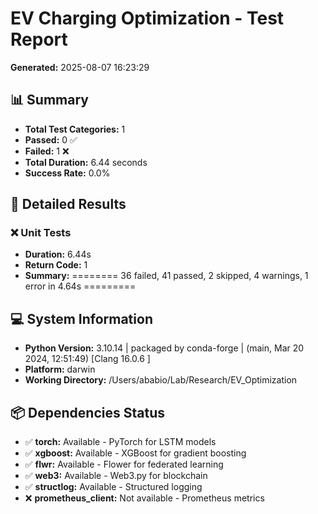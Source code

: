 # EV Charging Optimization - Test Report
**Generated:** 2025-08-07 16:23:29

## 📊 Summary
- **Total Test Categories:** 1
- **Passed:** 0 ✅
- **Failed:** 1 ❌
- **Total Duration:** 6.44 seconds
- **Success Rate:** 0.0%

## 📝 Detailed Results
### ❌ Unit Tests
- **Duration:** 6.44s
- **Return Code:** 1
- **Summary:** ======== 36 failed, 41 passed, 2 skipped, 4 warnings, 1 error in 4.64s =========

## 💻 System Information
- **Python Version:** 3.10.14 | packaged by conda-forge | (main, Mar 20 2024, 12:51:49) [Clang 16.0.6 ]
- **Platform:** darwin
- **Working Directory:** /Users/ababio/Lab/Research/EV_Optimization

## 📦 Dependencies Status
- ✅ **torch:** Available - PyTorch for LSTM models
- ✅ **xgboost:** Available - XGBoost for gradient boosting
- ✅ **flwr:** Available - Flower for federated learning
- ✅ **web3:** Available - Web3.py for blockchain
- ✅ **structlog:** Available - Structured logging
- ❌ **prometheus_client:** Not available - Prometheus metrics
